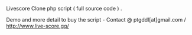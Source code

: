 Livescore Clone php script  ( full source code ) .

Demo and more detail to buy the script  - Contact @ ptgddl[at]gmail.com /  http://www.live-score.gq/
